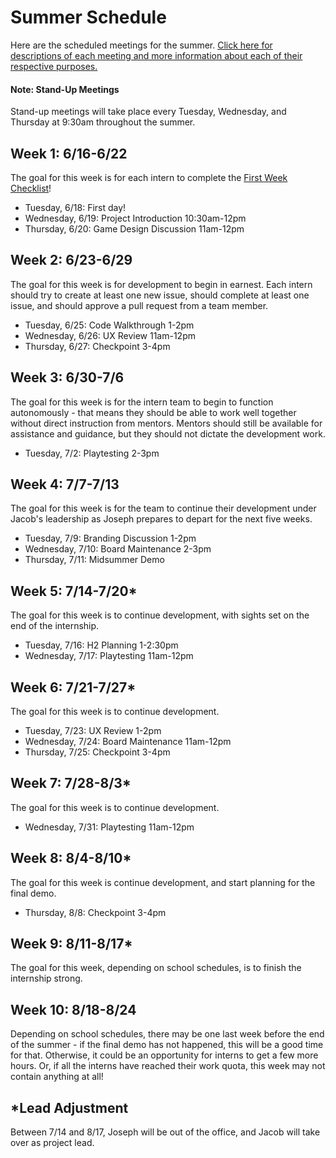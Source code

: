 # Summer Schedule
Here are the scheduled meetings for the summer. [Click here for descriptions of each meeting and more information about each of their respective purposes.](MeetingDescriptions.md)

#### Note: Stand-Up Meetings
Stand-up meetings will take place every Tuesday, Wednesday, and Thursday at 9:30am throughout the summer.

## Week 1: 6/16-6/22
The goal for this week is for each intern to complete the [First Week Checklist](AppInternsFirstWeekChecklist.pdf)!

- Tuesday, 6/18: First day!
- Wednesday, 6/19: Project Introduction 10:30am-12pm
- Thursday, 6/20: Game Design Discussion 11am-12pm

## Week 2: 6/23-6/29
The goal for this week is for development to begin in earnest. Each intern should try to create at least one new issue, should complete at least one issue, and should approve a pull request from a team member.

- Tuesday, 6/25: Code Walkthrough 1-2pm
- Wednesday, 6/26: UX Review 11am-12pm
- Thursday, 6/27: Checkpoint 3-4pm

## Week 3: 6/30-7/6
The goal for this week is for the intern team to begin to function autonomously - that means they should be able to work well together without direct instruction from mentors. Mentors should still be available for assistance and guidance, but they should not dictate the development work.

- Tuesday, 7/2: Playtesting 2-3pm

## Week 4: 7/7-7/13
The goal for this week is for the team to continue their development under Jacob's leadership as Joseph prepares to depart for the next five weeks.

- Tuesday, 7/9: Branding Discussion 1-2pm
- Wednesday, 7/10: Board Maintenance 2-3pm
- Thursday, 7/11: Midsummer Demo

## Week 5: 7/14-7/20*
The goal for this week is to continue development, with sights set on the end of the internship.

- Tuesday, 7/16: H2 Planning 1-2:30pm
- Wednesday, 7/17: Playtesting 11am-12pm

## Week 6: 7/21-7/27*
The goal for this week is to continue development.

- Tuesday, 7/23: UX Review 1-2pm
- Wednesday, 7/24: Board Maintenance 11am-12pm
- Thursday, 7/25: Checkpoint 3-4pm

## Week 7: 7/28-8/3*
The goal for this week is to continue development.

- Wednesday, 7/31: Playtesting 11am-12pm

## Week 8: 8/4-8/10*
The goal for this week is continue development, and start planning for the final demo.

- Thursday, 8/8: Checkpoint 3-4pm

## Week 9: 8/11-8/17*
The goal for this week, depending on school schedules, is to finish the internship strong.

## Week 10: 8/18-8/24
Depending on school schedules, there may be one last week before the end of the summer - if the final demo has not happened, this will be a good time for that. Otherwise, it could be an opportunity for interns to get a few more hours. Or, if all the interns have reached their work quota, this week may not contain anything at all!

## *Lead Adjustment
Between 7/14 and 8/17, Joseph will be out of the office, and Jacob will take over as project lead.
